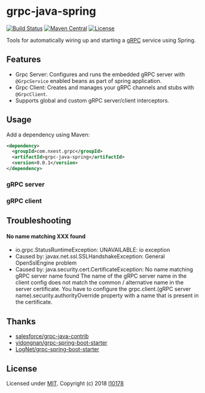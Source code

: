 # grpc-java-spring
 [![Build Status](https://travis-ci.org/l10178/grpc-java-starter.svg?branch=master)](https://travis-ci.org/l10178/grpc-java-starter)
 [![Maven Central]( https://maven-badges.herokuapp.com/maven-central/com.nxest.grpc/grpc-java-spring/badge.svg)]( https://maven-badges.herokuapp.com/maven-central/com.nxest.grpc/grpc-java-spring/)
 [![License](https://img.shields.io/github/license/mashape/apistatus.svg)](https://opensource.org/licenses/MIT)
 
Tools for automatically wiring up and starting a [gRPC][] service using Spring.

## Features
* Grpc Server: Configures and runs the embedded gRPC server with `@GrpcService` enabled beans as part of spring application. 
* Grpc Client: Creates and manages your gRPC channels and stubs with `@GrpcClient`.
* Supports global and custom gRPC server/client interceptors.


## Usage
Add a dependency using Maven:
```xml
<dependency>
  <groupId>com.nxest.grpc</groupId>
  <artifactId>grpc-java-spring</artifactId>
  <version>0.0.1</version>
</dependency>
```

### gRPC server

### gRPC client


## Troubleshooting
#### No name matching XXX found
* io.grpc.StatusRuntimeException: UNAVAILABLE: io exception
* Caused by: javax.net.ssl.SSLHandshakeException: General OpenSslEngine problem
* Caused by: java.security.cert.CertificateException: No name matching gRPC server name found
The name of the gRPC server name in the client config does not match the common / alternative name in the server certificate. You have to configure the grpc.client.(gRPC server name).security.authorityOverride property with a name that is present in the certificate.

## Thanks
* [salesforce/grpc-java-contrib](https://github.com/salesforce/grpc-java-contrib)
* [yidongnan/grpc-spring-boot-starter](https://github.com/yidongnan/grpc-spring-boot-starter)
* [LogNet/grpc-spring-boot-starter](https://github.com/LogNet/grpc-spring-boot-starter)


## License
Licensed under [MIT][]. Copyright (c) 2018 [l10178][]

[MIT]: https://opensource.org/licenses/MIT
[l10178]: http://nxest.com/
[gRPC]: https://grpc.io/

